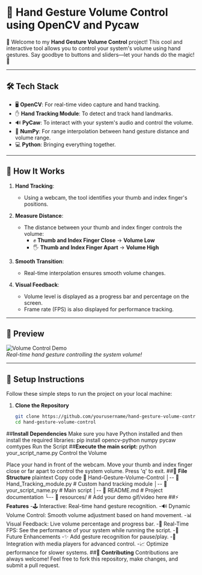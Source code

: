 # 🎯 **Hand Gesture Volume Control using OpenCV and Pycaw**

👋 Welcome to my **Hand Gesture Volume Control** project! This cool and interactive tool allows you to control your system's volume using hand gestures. Say goodbye to buttons and sliders—let your hands do the magic! 🚀

---

## 🛠️ **Tech Stack**
- 🖥️ **OpenCV**: For real-time video capture and hand tracking.  
- ✋ **Hand Tracking Module**: To detect and track hand landmarks.  
- 🔊 **PyCaw**: To interact with your system's audio and control the volume.  
- 🔢 **NumPy**: For range interpolation between hand gesture distance and volume range.  
- 💻 **Python**: Bringing everything together.

---

## 🚀 **How It Works**

1. **Hand Tracking**:  
   - Using a webcam, the tool identifies your thumb and index finger's positions.  

2. **Measure Distance**:  
   - The distance between your thumb and index finger controls the volume:  
     - ✊ **Thumb and Index Finger Close** → **Volume Low**  
     - 🖐️ **Thumb and Index Finger Apart** → **Volume High**

3. **Smooth Transition**:  
   - Real-time interpolation ensures smooth volume changes.

4. **Visual Feedback**:  
   - Volume level is displayed as a progress bar and percentage on the screen.  
   - Frame rate (FPS) is also displayed for performance tracking.

---

## 📸 **Preview**

![Volume Control Demo](https://your_placeholder_link.com/demo.gif)  
*Real-time hand gesture controlling the system volume!*

---

## 🔧 **Setup Instructions**

Follow these simple steps to run the project on your local machine:

1. **Clone the Repository**  
   ```bash
   git clone https://github.com/yourusername/hand-gesture-volume-control.git
   cd hand-gesture-volume-control
##**Install Dependencies**
Make sure you have Python installed and then install the required libraries:
pip install opencv-python numpy pycaw comtypes
Run the Script
##**Execute the main script:**
python your_script_name.py
Control the Volume

Place your hand in front of the webcam.
Move your thumb and index finger close or far apart to control the system volume.
Press 'q' to exit.
##🧩 **File Structure**
plaintext
Copy code
📂 Hand-Gesture-Volume-Control
│-- 📄 Hand_Tracking_module.py      # Custom hand tracking module
│-- 📄 your_script_name.py          # Main script
│-- 📝 README.md                    # Project documentation
└-- 📂 resources/                   # Add your demo gif/video here
##⚡ **Features**
-🕹️ Interactive: Real-time hand gesture recognition.
-🔊 Dynamic Volume Control: Smooth volume adjustment based on hand movement.
-📊 Visual Feedback: Live volume percentage and progress bar.
-🎥 Real-Time FPS: See the performance of your system while running the script.
-🎯 Future Enhancements
-✨ Add gesture recognition for pause/play.
-🎵 Integration with media players for advanced control.
-📈 Optimize performance for slower systems.
##🤝 **Contributing**
Contributions are always welcome! Feel free to fork this repository, make changes, and submit a pull request.

